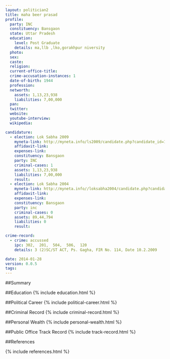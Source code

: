 ```yaml
---
layout: politician2
title: maha beer prasad
profile: 
  party: INC
  constituency: Bansgaon
  state: Uttar Pradesh
  education: 
    level: Post Graduate
    details: ma,llb ,lko,gorakhpur niversity
  photo: 
  sex: 
  caste: 
  religion: 
  current-office-title: 
  crime-accusation-instances: 1
  date-of-birth: 1944
  profession: 
  networth: 
    assets: 1,13,23,938
    liabilities: 7,00,000
  pan: 
  twitter: 
  website: 
  youtube-interview: 
  wikipedia: 

candidature: 
  - election: Lok Sabha 2009
    myneta-link: http://myneta.info/ls2009/candidate.php?candidate_id=1732
    affidavit-link: 
    expenses-link: 
    constituency: Bansgaon 
    party: INC
    criminal-cases: 1
    assets: 1,13,23,938
    liabilities: 7,00,000
    result:  
  - election: Lok Sabha 2004
    myneta-link: http://myneta.info//loksabha2004/candidate.php?candidate_id=4071
    affidavit-link: 
    expenses-link: 
    constituency: Bansgaon 
    party: inc
    criminal-cases: 0
    assets: 89,44,794
    liabilities: 0
    result:  

crime-record: 
  - crime: accussed
    ipc: 302,  201,  504,  506,  120
    details: 3 (2)SC/ST ACT, Ps. Gagha, FIR No. 114, Date 10.2.2009 

date: 2014-01-28
version: 0.0.5
tags: 
---
```

##Summary


##Education
{% include education.html %}


##Political Career
{% include political-career.html %}


##Criminal Record
{% include criminal-record.html %}


##Personal Wealth
{% include personal-wealth.html %}


##Public Office Track Record
{% include track-record.html %}


##References


{% include references.html %}